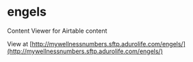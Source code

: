 # engels
Content Viewer for Airtable content

View at [http://mywellnessnumbers.sftp.adurolife.com/engels/](http://mywellnessnumbers.sftp.adurolife.com/engels/)